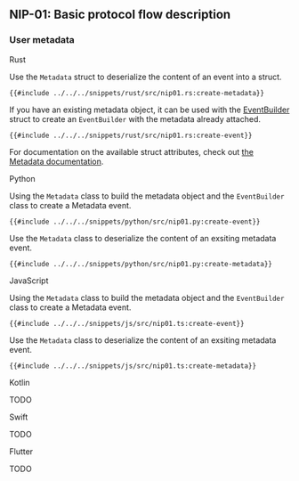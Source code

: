 ## NIP-01: Basic protocol flow description

### User metadata

<custom-tabs category="lang">

<div slot="title">Rust</div>
<section>

Use the `Metadata` struct to deserialize the content of an event into a struct.

```rust,ignore
{{#include ../../../snippets/rust/src/nip01.rs:create-metadata}}
```

If you have an existing metadata object, it can be used with the [EventBuilder](https://docs.rs/nostr-sdk/latest/nostr_sdk/struct.EventBuilder.html#method.set_metadata) struct to create an `EventBuilder` with the metadata already attached.

```rust,ignore
{{#include ../../../snippets/rust/src/nip01.rs:create-event}}
```

For documentation on the available struct attributes, check out [the Metadata documentation](https://docs.rs/nostr/latest/nostr/types/metadata/struct.Metadata.html).

</section>

<div slot="title">Python</div>
<section>

Using the `Metadata` class to build the metadata object and the `EventBuilder` class to create a Metadata event.

```python,ignore
{{#include ../../../snippets/python/src/nip01.py:create-event}}
```

Use the `Metadata` class to deserialize the content of an exsiting metadata event. 

```python,ignore
{{#include ../../../snippets/python/src/nip01.py:create-metadata}}
```

</section>

<div slot="title">JavaScript</div>
<section>

Using the `Metadata` class to build the metadata object and the `EventBuilder` class to create a Metadata event.

```typescript,ignore
{{#include ../../../snippets/js/src/nip01.ts:create-event}}
```

Use the `Metadata` class to deserialize the content of an exsiting metadata event. 

```typescript,ignore
{{#include ../../../snippets/js/src/nip01.ts:create-metadata}}
```

</section>

<div slot="title">Kotlin</div>
<section>

TODO

</section>

<div slot="title">Swift</div>
<section>

TODO

</section>

<div slot="title">Flutter</div>
<section>

TODO

</section>
</custom-tabs>
